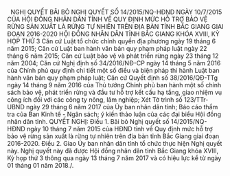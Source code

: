 <jsontable name="bang_0"> </jsontable>
 
NGHỊ QUYẾT
BÃI BỎ
NGHỊ QUYẾT SỐ 14/2015/NQ-HĐND NGÀY 10/7/2015 CỦA HỘI ĐỒNG NHÂN DÂN TỈNH VỀ QUY
ĐỊNH MỨC HỖ TRỢ BẢO VỆ RỪNG SẢN XUẤT LÀ RỪNG TỰ NHIÊN TRÊN ĐỊA BÀN TỈNH BẮC
GIANG GIAI ĐOẠN 2016-2020
HỘI ĐỒNG NHÂN DÂN TỈNH BẮC GIANG 
KHÓA XVIII, KỲ HỌP THỨ 3
Căn cứ Luật tổ chức chính quyền
địa phương ngày 19 tháng 6 năm 2015; 
Căn cứ Luật ban hành văn bản quy
phạm pháp luật ngày 22 tháng 6 năm 2015; 
Căn cứ
Luật bảo vệ và phát triển rừng ngày 23 tháng 12 năm 2004;
Căn cứ Nghị định số 34/2016/NĐ-CP
ngày 14 tháng 5 năm 2016 của Chính phủ quy định chi tiết một số điều và biện
pháp thi hành Luật ban hành văn bản quy phạm pháp luật;
Căn cứ Quyết định số 38/2016/QĐ-TTg
ngày 14 tháng 9 năm 2016 của Thủ tướng Chính phủ ban hành một số chính sách bảo
vệ, phát triển rừng và đầu tư hỗ trợ kết cấu hạ tầng, giao nhiệm vụ công ích đối với các công ty nông, lâm nghiệp;
Xét Tờ trình số 123/TTr-UBND ngày 29 tháng 6 năm 2017 của Ủy ban nhân dân tỉnh; Báo cáo thẩm tra của Ban Kinh
tế - Ngân sách; ý kiến thảo luận của các đại biểu Hội đồng nhân dân tỉnh.
QUYẾT NGHỊ:
Điều 1. Bãi
bỏ Nghị quyết số 14/2015/NQ-HĐND ngày 10 tháng 7 năm 2015 của HĐND tỉnh về
Quy định mức hỗ trợ bảo vệ rừng sản xuất là
rừng tự nhiên trên địa bàn tỉnh Bắc Giang giai đoạn 2016-2020.
Điều 2. Giao
Ủy ban nhân dân tỉnh tổ chức thực hiện Nghị quyết này.
Nghị quyết này đã được Hội đồng nhân
dân tỉnh Bắc Giang khóa XVIII, Kỳ họp thứ 3 thông qua ngày
13 tháng 7 năm 2017 và có hiệu lực kể từ ngày 01 tháng 01
năm 2018./.
 
<jsontable name="bang_1"> </jsontable>